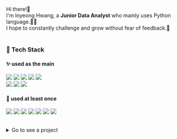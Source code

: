 Hi there!👋<br> I'm Inyeong Hwang, a <b>Junior Data Analyst</b> who mainly uses Python language.🚀🌱<br>
I hope to constantly challenge and grow without fear of feedback.💖<br><br>

### 🌈 Tech Stack
#### ✨ used as the main
<img src="https://img.shields.io/badge/Python-017CEE?style=flat-square&logo=Python&logoColor=white"/> <img src="https://img.shields.io/badge/ScikitLearn-F7931E?style=flat-square&logo=scikit-learn&logoColor=white"/> <img src="https://img.shields.io/badge/TensorFlow-FF6F00?style=flat-square&logo=TensorFlow&logoColor=white"/> <img src="https://img.shields.io/badge/Keras-D00000?style=flat-square&logo=Keras&logoColor=white"/> <img src="https://img.shields.io/badge/MySQL-4479A1?style=flat-square&logo=MySQL&logoColor=white"/> <br>
<img src="https://img.shields.io/badge/Jupyter-F37626?style=flat-square&logo=Jupyter&logoColor=white"/> <img src="https://img.shields.io/badge/Pycharm-000000?style=flat-square&logo=Pycharm&logoColor=white"/> <img src="https://img.shields.io/badge/GoogleColab-F9AB00?style=flat-square&logo=GoogleColab&logoColor=white"/>

#### 🐥 used at least once
<img src="https://img.shields.io/badge/Flask-000000?style=flat-square&logo=Flask&logoColor=white"/> <img src="https://img.shields.io/badge/CSS-1572B6?style=flat-square&logo=CSS3&logoColor=white"/> <img src="https://img.shields.io/badge/HTML-E34F26?style=flat-square&logo=HTML5&logoColor=white"/> <img src="https://img.shields.io/badge/Linux-FCC624?style=flat-square&logo=Linux&logoColor=black"/> <img src="https://img.shields.io/badge/java-007396?style=flat-square&logo=java&logoColor=white"> <img src="https://img.shields.io/badge/Android Studio-3DDC84?style=flat-square&logo=Android Studio&logoColor=white"> <img src="https://img.shields.io/badge/PyTorch-EE4C2C?style=flat-square&logo=PyTorch&logoColor=white">

<br>

<details>
<summary>Go to see a project</summary>
<div markdown="1">
  University_SWContest2021: https://github.com/cherry317/University_SWContest2021
</div>
</details>
